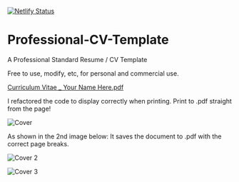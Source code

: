 [![Netlify Status](https://api.netlify.com/api/v1/badges/5f4645a6-6b9e-4ef3-bba8-8057f1a47902/deploy-status)](https://app.netlify.com/sites/procvmaker/deploys)

# Professional-CV-Template
A Professional Standard Resume / CV Template

Free to use, modify, etc, for personal and commercial use.

[Curriculum Vitae _ Your Name Here.pdf](https://github.com/SeanDylan1982/Professional-CV-Template/files/9586358/Curriculum.Vitae._.Your.Name.Here.pdf)

I refactored the code to display correctly when printing.
Print to .pdf straight from the page!

![Cover](https://user-images.githubusercontent.com/74496368/190709822-b1097443-d390-44df-b651-fbd065c43864.png)

As shown in the 2nd image below: It saves the document to .pdf with the correct page breaks.

![Cover 2](https://user-images.githubusercontent.com/74496368/190709840-b755ba6a-d7e0-47f8-a7e5-588aa0afb8c9.png)

![Cover 3](https://user-images.githubusercontent.com/74496368/190709846-62227580-1959-4acc-8f27-374073b9c571.png)
